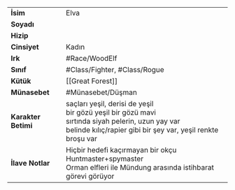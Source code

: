 |  |  |
  |---|---|
  | **İsim** | Elva|
  | **Soyadı** | |
  | **Hizip** | |
  | **Cinsiyet** | Kadın|
  | **Irk** | #Race/WoodElf|
  | **Sınıf** | #Class/Fighter, #Class/Rogue|
  | **Kütük** | [[Great Forest]]|
  | **Münasebet** | #Münasebet/Düşman|
  | **Karakter Betimi** | saçları yeşil, derisi de yeşil<br>bir gözü yeşil bir gözü mavi<br>sırtında siyah pelerin, uzun yay var<br>belinde kılıç/rapier gibi bir şey var, yeşil renkte broşu var|
  | **İlave Notlar** | Hiçbir hedefi kaçırmayan bir okçu<br>Huntmaster+spymaster<br>Orman elfleri ile Mündung arasında istihbarat görevi görüyor|
  